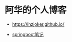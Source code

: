 
# 阿华的个人博客

* https://lhzjoker.github.io/

* [springboot笔记](https://github.com/lhzjoker/SpringBoot)
